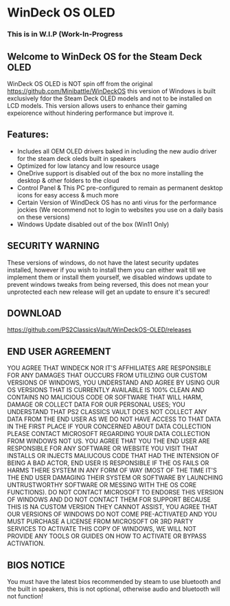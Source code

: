# WinDeck OS OLED
### This is in W.I.P (Work-In-Progress ###

## Welcome to WinDeck OS for the Steam Deck OLED ##

WinDeck OS OLED is NOT spin off from the original https://github.com/Minibattle/WinDeckOS this version of Windows is built exclusively fdor the Steam Deck OLED models and not to be installed on LCD models.
This version allows users to enhance their gaming expeiorence without hindering performance but improve it.

## Features: ##
- Includes all OEM OLED drivers baked in including the new audio driver for the steam deck oleds built in speakers
- Optimized for low latancy and low resource usage
- OneDrive support is disabled out of the box no more installing the desktop & other folders to the cloud
- Control Panel & This PC pre-configured to remain as permanent desktop icons for easy access & much more
- Certain Version of WindDeck OS has no anti virus for the performance jockies (We recommend not to login to websites you use on a daily basis on these versions)
- Windows Update disabled out of the box (Win11 Only)

## SECURITY WARNING ##
These versions of windows, do not have the latest security updates installed, however if you wish to install them you can either wait till we implement them or install them yourself, we disabled windows update to prevent windows tweaks from being reversed, this does not mean your unprotected each new release will get an update to ensure it's secured!


## DOWNLOAD ##
https://github.com/PS2ClassicsVault/WinDeckOS-OLED/releases

## END USER AGREEMENT ##
YOU AGREE THAT WINDECK NOR IT'S AFFHILIATES ARE RESPONSIBLE FOR ANY DAMAGES THAT OUCCURS FROM UTILIZING OUR CUSTOM VERSIONS OF WINDOWS, YOU UNDERSTAND AND AGREE BY USING OUR OS VERSIONS THAT IS CURRENTLY AVAILABLE IS 100% CLEAN AND CONTAINS NO MALICIOUS CODE OR SOFTWARE THAT WILL HARM, DAMAGE OR COLLECT DATA FOR OUR PERSONAL USES; YOU UNDERSTAND THAT PS2 CLASSICS VAULT DOES NOT COLLECT ANY DATA FROM THE END USER AS WE DO NOT HAVE ACCESS TO THAT DATA IN THE FIRST PLACE IF YOUR CONCERNED ABOUT DATA COLLECTION PLEASE CONTACT MICROSOFT REGARDING YOUR DATA COLLECTION FROM WINDOWS NOT US. YOU AGREE THAT YOU THE END USER ARE RESPONSIBLE FOR ANY SOFTWARE OR WEBSITE YOU VISIT THAT INSTALLS OR INJECTS MALIUCOUS CODE THAT HAD THE INTENSION OF BEING A BAD ACTOR, END USER IS RESPONSIBLE IF THE OS FAILS OR HARMS THERE SYSTEM IN ANY FORM OF WAY (MOST OF THE TIME IT'S THE END USER DAMAGING THEIR SYSTEM OR SOFTWARE BY LAUNCHING UNTRUSTWORTHY SOFTWARE OR MESSING WITH THE OS CORE FUNCTIONS). DO NOT CONTACT MICROSOFT TO ENDORSE THIS VERSION OF WINDOWS AND DO NOT CONTACT THEM FOR SUPPORT BECAUSE THIS IS NA CUSTOM VERSION THEY CANNOT ASSIST, YOU AGREE THAT OUR VERSIONS OF WINDOWS DO NOT COME PRE-ACTIVATED AND YOU MUST PURCHASE A LICENSE FROM MICROSOFT OR 3RD PARTY SERVICES TO ACTIVATE THIS COPY OF WINDOWS, WE WILL NOT PROVIDE ANY TOOLS OR GUIDES ON HOW TO ACTIVATE OR BYPASS ACTIVATION.

## BIOS NOTICE ##
You must have the latest bios recommended by steam to use bluetooth and the built in speakers, this is not optional, otherwise audio and bluetooth will not function!
